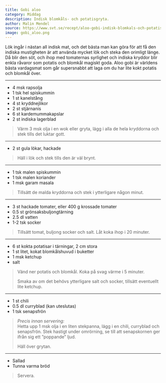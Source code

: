 ```yaml
---
title: Gobi aloo
category: Middag
description: Indisk blomkåls- och potatisgryta.
author: Malin Mendel
source: https://www.svt.se/recept/aloo-gobi-indisk-blomkals-och-potatisgryta
image: gobi_aloo.png
---
```


Lök ingår i nästan all indisk mat, och det bästa man kan göra för att få
den indiska mustigheten är att använda mycket lök och steka den orimligt
länge. Då blir den söt, och ihop med tomaternas syrlighet och indiska
kryddor blir enkla råvaror som potatis och blomkål magiskt goda. Aloo gobi
är världens bästa vardagsmat som går supersnabbt att laga om du har lite
kokt potatis och blomkål över.

---

- 4 msk	rapsolja
- 1 tsk	hel spiskummin
- 1 st	kanelstång
- 4 st	kryddnejlikor
- 2 st	stjärnanis
- 6 st	kardemummakapslar
- 2 st	indiska lagerblad

> Värm 3 msk olja i en wok eller gryta, lägg i alla de hela kryddorna och stek tills det luktar gott.

---

- 2 st	gula lökar, hackade

> Häll i lök och stek tills den är väl brynt. 

---

- 1 tsk	malen spiskummin
- 1 tsk	malen koriander
- 1 msk	garam masala

> Tillsätt de malda kryddorna och stek i ytterligare någon minut.  

---

- 3 st	hackade tomater, eller 400 g krossade tomater
- 0.5 st	grönsaksbuljongtärning
- 2.5 dl	vatten
- 1-2 tsk	socker

> Tillsätt tomat, buljong socker och salt. Låt koka ihop i 20 minuter. 

---

- 6 st	kokta potatisar i tärningar, 2 cm stora
- 1 st	litet, kokat blomkålshuvud i buketter
- 1 msk	ketchup
- salt

> Vänd ner potatis och blomkål. Koka på svag värme i 5 minuter.  
>
> Smaka av om det behövs ytterligare salt och socker, tillsätt eventuellt lite ketchup.  

---

- 1 st	chili
- 0.5 dl	curryblad (kan uteslutas)
- 1 tsk	senapsfrön

> _Precis innan servering:_  
> Hetta upp 1 msk olja i en liten stekpanna, lägg i en chili, curryblad och senapsfrön. Stek hastigt under omrörning, se till att senapskornen ger ifrån sig ett ”poppande” ljud.
>
> Häll över grytan. 

---

- Sallad
- Tunna varma bröd

> Servera.

